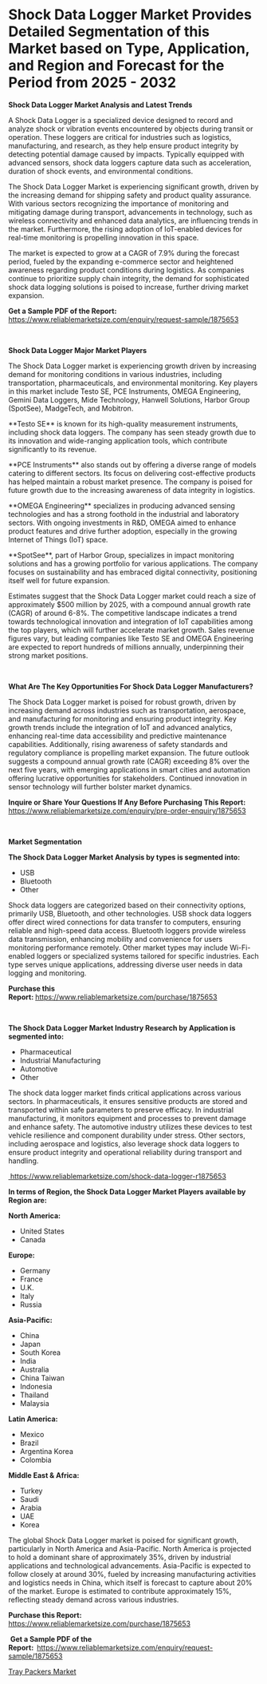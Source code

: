 <p><h1>Shock Data Logger Market Provides Detailed Segmentation of this Market based on Type, Application, and Region and Forecast for the Period from 2025 - 2032</h1></p><p><strong>Shock Data Logger Market Analysis and Latest Trends</strong></p>
<p><p>A Shock Data Logger is a specialized device designed to record and analyze shock or vibration events encountered by objects during transit or operation. These loggers are critical for industries such as logistics, manufacturing, and research, as they help ensure product integrity by detecting potential damage caused by impacts. Typically equipped with advanced sensors, shock data loggers capture data such as acceleration, duration of shock events, and environmental conditions. </p><p>The Shock Data Logger Market is experiencing significant growth, driven by the increasing demand for shipping safety and product quality assurance. With various sectors recognizing the importance of monitoring and mitigating damage during transport, advancements in technology, such as wireless connectivity and enhanced data analytics, are influencing trends in the market. Furthermore, the rising adoption of IoT-enabled devices for real-time monitoring is propelling innovation in this space. </p><p>The market is expected to grow at a CAGR of 7.9% during the forecast period, fueled by the expanding e-commerce sector and heightened awareness regarding product conditions during logistics. As companies continue to prioritize supply chain integrity, the demand for sophisticated shock data logging solutions is poised to increase, further driving market expansion.</p></p>
<p><strong>Get a Sample PDF of the Report:&nbsp;</strong> <a href="https://www.reliablemarketsize.com/enquiry/request-sample/1875653?utm_campaign=2344&utm_medium=2&utm_source=Github&utm_content=ia&utm_term=19022025&utm_id=shock-data-logger">https://www.reliablemarketsize.com/enquiry/request-sample/1875653</a></p>
<p>&nbsp;</p>
<p><strong>Shock Data Logger Major Market Players</strong></p>
<p><p>The Shock Data Logger market is experiencing growth driven by increasing demand for monitoring conditions in various industries, including transportation, pharmaceuticals, and environmental monitoring. Key players in this market include Testo SE, PCE Instruments, OMEGA Engineering, Gemini Data Loggers, Mide Technology, Hanwell Solutions, Harbor Group (SpotSee), MadgeTech, and Mobitron.</p><p>**Testo SE** is known for its high-quality measurement instruments, including shock data loggers. The company has seen steady growth due to its innovation and wide-ranging application tools, which contribute significantly to its revenue.</p><p>**PCE Instruments** also stands out by offering a diverse range of models catering to different sectors. Its focus on delivering cost-effective products has helped maintain a robust market presence. The company is poised for future growth due to the increasing awareness of data integrity in logistics.</p><p>**OMEGA Engineering** specializes in producing advanced sensing technologies and has a strong foothold in the industrial and laboratory sectors. With ongoing investments in R&D, OMEGA aimed to enhance product features and drive further adoption, especially in the growing Internet of Things (IoT) space.</p><p>**SpotSee**, part of Harbor Group, specializes in impact monitoring solutions and has a growing portfolio for various applications. The company focuses on sustainability and has embraced digital connectivity, positioning itself well for future expansion.</p><p>Estimates suggest that the Shock Data Logger market could reach a size of approximately $500 million by 2025, with a compound annual growth rate (CAGR) of around 6-8%. The competitive landscape indicates a trend towards technological innovation and integration of IoT capabilities among the top players, which will further accelerate market growth. Sales revenue figures vary, but leading companies like Testo SE and OMEGA Engineering are expected to report hundreds of millions annually, underpinning their strong market positions.</p></p>
<p>&nbsp;</p>
<p><strong>What Are The Key Opportunities For Shock Data Logger Manufacturers?</strong></p>
<p><p>The Shock Data Logger market is poised for robust growth, driven by increasing demand across industries such as transportation, aerospace, and manufacturing for monitoring and ensuring product integrity. Key growth trends include the integration of IoT and advanced analytics, enhancing real-time data accessibility and predictive maintenance capabilities. Additionally, rising awareness of safety standards and regulatory compliance is propelling market expansion. The future outlook suggests a compound annual growth rate (CAGR) exceeding 8% over the next five years, with emerging applications in smart cities and automation offering lucrative opportunities for stakeholders. Continued innovation in sensor technology will further bolster market dynamics.</p></p>
<p><strong>Inquire or Share Your Questions If Any Before Purchasing This Report:</strong> <a href="https://www.reliablemarketsize.com/enquiry/pre-order-enquiry/1875653?utm_campaign=2344&utm_medium=2&utm_source=Github&utm_content=ia&utm_term=19022025&utm_id=shock-data-logger">https://www.reliablemarketsize.com/enquiry/pre-order-enquiry/1875653</a></p>
<p>&nbsp;</p>
<p><strong>Market Segmentation</strong></p>
<p><strong>The Shock Data Logger Market Analysis by types is segmented into:</strong></p>
<p><ul><li>USB</li><li>Bluetooth</li><li>Other</li></ul></p>
<p><p>Shock data loggers are categorized based on their connectivity options, primarily USB, Bluetooth, and other technologies. USB shock data loggers offer direct wired connections for data transfer to computers, ensuring reliable and high-speed data access. Bluetooth loggers provide wireless data transmission, enhancing mobility and convenience for users monitoring performance remotely. Other market types may include Wi-Fi-enabled loggers or specialized systems tailored for specific industries. Each type serves unique applications, addressing diverse user needs in data logging and monitoring.</p></p>
<p><strong>Purchase this Report:&nbsp;</strong><a href="https://www.reliablemarketsize.com/purchase/1875653?utm_campaign=2344&utm_medium=2&utm_source=Github&utm_content=ia&utm_term=19022025&utm_id=shock-data-logger">https://www.reliablemarketsize.com/purchase/1875653</a></p>
<p>&nbsp;</p>
<p><strong>The Shock Data Logger Market Industry Research by Application is segmented into:</strong></p>
<p><ul><li>Pharmaceutical</li><li>Industrial Manufacturing</li><li>Automotive</li><li>Other</li></ul></p>
<p><p>The shock data logger market finds critical applications across various sectors. In pharmaceuticals, it ensures sensitive products are stored and transported within safe parameters to preserve efficacy. In industrial manufacturing, it monitors equipment and processes to prevent damage and enhance safety. The automotive industry utilizes these devices to test vehicle resilience and component durability under stress. Other sectors, including aerospace and logistics, also leverage shock data loggers to ensure product integrity and operational reliability during transport and handling.</p></p>
<p><a href="https://www.reliablemarketsize.com/shock-data-logger-r1875653?utm_campaign=2344&utm_medium=2&utm_source=Github&utm_content=ia&utm_term=19022025&utm_id=shock-data-logger">&nbsp;https://www.reliablemarketsize.com/shock-data-logger-r1875653</a></p>
<p><strong>In terms of Region, the Shock Data Logger Market Players available by Region are:</strong></p>
<p>
    <p> <strong> North America: </strong>
        <ul>
            <li>United States</li>
            <li>Canada</li>
        </ul>
        </p> 
    <p> <strong> Europe: </strong>
        <ul>
            <li>Germany</li>
            <li>France</li>
            <li>U.K.</li>
            <li>Italy</li>
            <li>Russia</li>
        </ul>
        </p> 
    <p> <strong> Asia-Pacific: </strong>
        <ul>
            <li>China</li>
            <li>Japan</li>
            <li>South Korea</li>
            <li>India</li>
            <li>Australia</li>
            <li>China Taiwan</li>
            <li>Indonesia</li>
            <li>Thailand</li>
            <li>Malaysia</li>
        </ul>
        </p> 
    <p> <strong> Latin America: </strong>
        <ul>
            <li>Mexico</li>
            <li>Brazil</li>
            <li>Argentina Korea</li>
            <li>Colombia</li>
        </ul>
        </p> 
    <p> <strong> Middle East & Africa: </strong>
        <ul>
            <li>Turkey</li>
            <li>Saudi</li>
            <li>Arabia</li>
            <li>UAE</li>
            <li>Korea</li>
        </ul>
    </p>
    </p>
<p><p>The global Shock Data Logger market is poised for significant growth, particularly in North America and Asia-Pacific. North America is projected to hold a dominant share of approximately 35%, driven by industrial applications and technological advancements. Asia-Pacific is expected to follow closely at around 30%, fueled by increasing manufacturing activities and logistics needs in China, which itself is forecast to capture about 20% of the market. Europe is estimated to contribute approximately 15%, reflecting steady demand across various industries.</p></p>
<p><strong>Purchase this Report: </strong><a href="https://www.reliablemarketsize.com/purchase/1875653?utm_campaign=2344&utm_medium=2&utm_source=Github&utm_content=ia&utm_term=19022025&utm_id=shock-data-logger">https://www.reliablemarketsize.com/purchase/1875653</a></p>
<p>&nbsp;<strong>Get a Sample PDF of the Report:&nbsp;&nbsp;</strong><a href="https://www.reliablemarketsize.com/enquiry/request-sample/1875653?utm_campaign=2344&utm_medium=2&utm_source=Github&utm_content=ia&utm_term=19022025&utm_id=shock-data-logger">https://www.reliablemarketsize.com/enquiry/request-sample/1875653</a></p>
<p><strong></strong></p>
<p><p><a href="https://github.com/ovtkosle/Market-Research-Report-List-1/blob/main/tray-packers-market.md?utm_campaign=2344&utm_medium=2&utm_source=Github&utm_content=ia&utm_term=19022025&utm_id=shock-data-logger">Tray Packers Market</a></p></p>